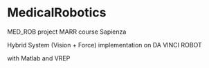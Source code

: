 # MedicalRobotics
MED_ROB project MARR course Sapienza

Hybrid System (Vision + Force) implementation on DA VINCI ROBOT 

with Matlab and VREP 
